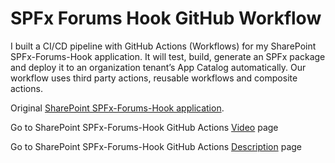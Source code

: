 # SPFx Forums Hook GitHub Workflow
I built a CI/CD pipeline with GitHub Actions (Workflows) for my SharePoint SPFx-Forums-Hook application. It will test, build, generate an SPFx package and deploy it to an organization tenant’s App Catalog automatically. Our workflow uses third party actions, reusable workflows and composite actions.


Original [SharePoint SPFx-Forums-Hook application](https://github.com/Ashot72/SPFx-Forums-Hook).

Go to SharePoint SPFx-Forums-Hook GitHub Actions [Video](https://youtu.be/QkizlUCVYSY) page

Go to SharePoint SPFx-Forums-Hook GitHub Actions [Description](https://ashot72.github.io//SPFx-Forums-Hook-GitHub-Workflow/index.html) page
